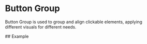 <script setup>
  import Vue from './vue.md';
  import Usage from './usage.md';
</script>

# Button Group

Button Group is used to group and align clickable elements, applying different visuals for different needs.

<components-status vue='released' />
## Example

<theme-switcher />

<buttongroup-example />

<tabs-content> 
  <template #usage>
    <usage />
  </template>
  <template #react>
  </template>
  <template #vue>
    <vue />
  </template>
  <template #elements>
  </template>
</tabs-content>
